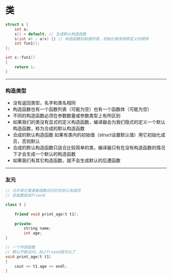 # 类

```cpp
struct s {
    int a;
    s() = default; // 生成默认构造函数
    s(int v) : a(v) {} // 构造函数初始值列表，初始化顺序按照定义的顺序
    int fun1();
};

int s::fun1()
{
    return 1;
}
```

------

### 构造类型

- 没有返回类型，名字和类名相同
- 构造函数也有一个函数列表（可能为空）也有一个函数体（可能为空）
- 不同的构造函数必须在参数数量或参数类型上有所区别
- 如果我们的类没有显式的定义构造函数，编译器会为我们隐式的定义一个默认构造函数，称为合成的默认构造函数
- 合成的默认构造函数 如果有类内的初始值（struct设置默认值）用它初始化成员，否则默认
- 合成的默认构造函数只适合比较简单的类，编译器只有在没有构造函数的情况下才会生成一个默认的构造函数
- 如果我们有其它构造函数，就不会生成默认的后遭函数

------

### 友元

```cpp
// 允许其它类或者函数访问它的非公有成员
// 在函数前加friend

class t {
    
    friend void print_age(t t1);
    
    private:
    	string name;
    	int age;
}

// 一个外部函数
// 默认不能访问，加上friend就可以了
void print_age(t t1)
{
    cout << t1.age << endl;
}
```



